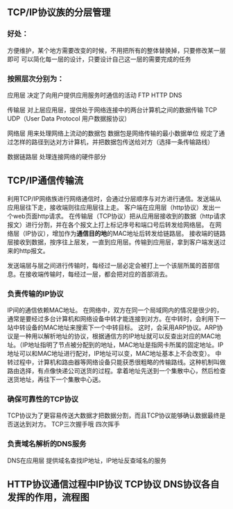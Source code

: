 ## TCP/IP协议族的分层管理
### 好处：
方便维护，某个地方需要改变的时候，不用把所有的整体替换掉，只要修改某一层即可
可以简化每一层的设计，只要设计自己这一层的需要完成的任务

### 按照层次分别为：
应用层
  决定了向用户提供应用服务时通信的活动
  FTP HTTP DNS

传输层
  对上层应用层，提供处于网络连接中的两台计算机之间的数据传输
  TCP UDP（User Data Protocol 用户数据报协议）

网络层
  用来处理网络上流动的数据包
  数据包是网络传输的最小数据单位
  规定了通过怎样的路径到达对方计算机，并把数据包传送给对方（选择一条传输路线）

数据链路层
  处理连接网络的硬件部分

## TCP/IP通信传输流
利用TCP/IP网络族进行网络通信时，会通过分层顺序与对方进行通信。发送端从应用层往下走，接收端则往应用层往上走。
客户端在应用层（http协议）发出一个web页面http请求。
在传输层（TCP协议）把从应用层接收到的数据（http请求报文）进行分割，并在各个报文上打上标记序号和端口号后转发给网络层。
在网络层（IP协议），增加作为**通信目的地**的MAC地址后转发给链路层。
接收端的链路层接收到数据，按序往上层发，一直到应用层。传输到应用层，拿到客户端发送过来的http报文。

发送端层与层之间进行传输时，每经过一层必定会被打上一个该层所属的首部信息。在接收端传输时，每经过一层，都会把对应的首部消去。

### 负责传输的IP协议
IP间的通信依赖MAC地址。
在网络中，双方在同一个局域网内的情况是很少的，通常是要经过多台计算机和网络设备中转才能连接到对方。在中转时，会利用下一站中转设备的MAC地址来搜索下一个中转目标。
这时，会采用ARP协议。ARP协议是一种用以解析地址的协议，根据通信方的IP地址就可以反查出对应的MAC地址。（IP地址指明了节点被分配到的地址，MAC地址是指网卡所属的固定地址。IP地址可以和MAC地址进行配对，IP地址可以变，MAC地址基本上不会改变）。
中转过程中，计算机和路由器等网络设备只能获悉很粗略的传输路线。这种机制叫做路由选择，有点像快递公司送货的过程。拿着地址先送到一个集散中心，然后检查送货地址，再往下一个集散中心送。

### 确保可靠性的TCP协议
TCP协议为了更容易传送大数据才把数据分割，而且TCP协议能够确认数据最终是否送达到对方。
TCP三次握手哦 四次挥手

### 负责域名解析的DNS服务
DNS在应用层
提供域名查找IP地址，IP地址反查域名的服务

## HTTP协议通信过程中IP协议 TCP协议 DNS协议各自发挥的作用，流程图





















